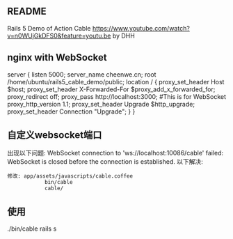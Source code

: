 ## README
Rails 5 Demo of Action Cable https://www.youtube.com/watch?v=n0WUjGkDFS0&feature=youtu.be by DHH
 

## nginx with WebSocket

server {
  listen       5000;
  server_name  cheenwe.cn;
  root  /home/ubuntu/rails5_cable_demo/public;
  location / {
      proxy_set_header Host $host;
      proxy_set_header X-Forwarded-For $proxy_add_x_forwarded_for; 
      proxy_redirect off;
      proxy_pass http://localhost:3000;
      #This is for WebSocket
      proxy_http_version 1.1;
      proxy_set_header Upgrade $http_upgrade;
      proxy_set_header Connection "Upgrade";
    }
}


## 自定义websocket端口
出现以下问题: WebSocket connection to 'ws://localhost:10086/cable' failed: WebSocket is closed before the connection is established.
以下解决:

    修改: app/assets/javascripts/cable.coffee
                bin/cable
                cable/

## 使用
./bin/cable
rails s 


 
